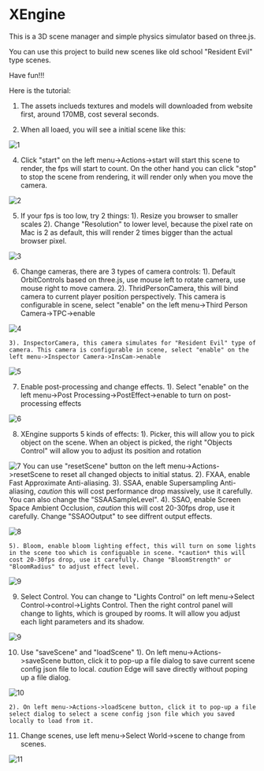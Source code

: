 # XEngine

This is a 3D scene manager and simple physics simulator based on three.js.

You can use this project to build new scenes like old school "Resident Evil" type scenes.

Have fun!!!

Here is the tutorial:
1. The assets inclueds textures and models will downloaded from website first, around 170MB, cost several seconds.
   
2. When all loaed, you will see a initial scene like this:

![1](https://github.com/user-attachments/assets/10f4cc78-e8db-4cff-95cb-78fda63da365)

4. Click "start" on the left menu->Actions->start will start this scene to render, the fps will start to count. On the other hand you can click "stop" to stop the scene from rendering, it will render only when you move the camera.
   
![2](https://github.com/user-attachments/assets/5676e40c-f7b7-4da7-9347-a18fb5ff0f74)

5. If your fps is too low, try 2 things:
    1). Resize you browser to smaller scales
    2). Change "Resolution" to lower level, because the pixel rate on Mac is 2 as default, this will render 2 times bigger than the actual browser pixel.
   
![3](https://github.com/user-attachments/assets/12676751-916c-40ea-a8c0-4d4ab4e41946)

6. Change cameras, there are 3 types of camera controls:
    1). Default OrbitControls based on three.js, use mouse left to rotate camera, use mouse right to move camera.
    2). ThridPersonCamera, this will bind camera to current player position perspectively. This camera is configurable in scene, select "enable" on the left menu->Third Person Camera->TPC->enable
   
![4](https://github.com/user-attachments/assets/93f2830d-cc21-44fc-bb42-0de2c1b9c669)

    3). InspectorCamera, this camera simulates for "Resident Evil" type of camera. This camera is configurable in scene, select "enable" on the left menu->Inspector Camera->InsCam->enable
    
![5](https://github.com/user-attachments/assets/4c57a8c0-567a-46f7-9b5a-b4996b4d1f85)

7. Enable post-processing and change effects.
    1). Select "enable" on the left menu->Post Processing->PostEffect->enable to turn on post-processing effects
   
![6](https://github.com/user-attachments/assets/a6d6f908-aff3-4cf0-b88d-7a60335814ad)

8. XEngine supports 5 kinds of effects:
    1). Picker, this will allow you to pick object on the scene. When an object is picked, the right "Objects Control" will allow you to adjust its position and rotation
    
![7](https://github.com/user-attachments/assets/b7ce8948-65fc-441f-9f4a-1f71412c46d3)
        You can use "resetScene" button on the left menu->Actions->resetScene to reset all changed objects to initial status.
    2). FXAA, enable Fast Approximate Anti-aliasing.
    3). SSAA, enable Supersampling Anti-aliasing, *caution* this will cost performance drop massively, use it carefully. You can also change the "SSAASampleLevel".
    4). SSAO, enable Screen Space Ambient Occlusion, *caution* this will cost 20-30fps drop, use it carefully. Change "SSAOOutput" to see diffrent output effects.
    
![8](https://github.com/user-attachments/assets/3db7820b-cd0b-4d5f-a426-8097022754b0)

    5). Bloom, enable bloom lighting effect, this will turn on some lights in the scene too which is configuable in scene. *caution* this will cost 20-30fps drop, use it carefully. Change "BloomStrength" or "BloomRadius" to adjust effect level.
    
![9](https://github.com/user-attachments/assets/11bb6b86-2054-45c2-9fd1-b60b7f294246)

9. Select Control. You can change to "Lights Control" on left menu->Select Control->control->Lights Control. Then the right control panel will change to lights, which is grouped by rooms. It will allow you adjust each light parameters and its shadow.
    
![9](https://github.com/user-attachments/assets/c79d0016-3e69-4c6a-b79b-c243a4634277)

10. Use "saveScene" and "loadScene"
    1). On left menu->Actions->saveScene button, click it to pop-up a file dialog to save current scene config json file to local. *caution* Edge will save directly without poping up a file dialog.
    
![10](https://github.com/user-attachments/assets/e6b5945b-ce34-4065-82de-349a1caf0629)

    2). On left menu->Actions->loadScene button, click it to pop-up a file select dialog to select a scene config json file which you saved locally to load from it.

11. Change scenes, use left menu->Select World->scene to change from scenes.
    
![11](https://github.com/user-attachments/assets/bd77b44a-d3fc-46ea-a58e-ff5aea66c11a)






    


